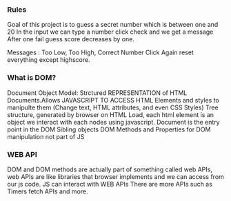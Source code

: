 ### Rules 

Goal of this project is to guess a secret number which is between one and 20
In the input we can type a number click check and we get a message
After one fail guess score decreases by one.

Messages : Too Low, Too High, Correct Number
Click Again reset everything except highscore.

### What is DOM?

Document Object Model: Strctured REPRESENTATION of HTML Documents.Allows JAVASCRIPT TO ACCESS HTML Elements and styles to manipulte them
                        (Change text, HTML attributes, and even CSS Styles)
                        Tree structure, generated by browser on HTML Load, each html element is an object 
                        we interact with each nodes using javascript.
                        Document is the entry point in the DOM
                        Sibling objects 
                        DOM Methods and Properties for DOM manipulation not part of JS
                    
### WEB API 

DOM and DOM methods are actually part of something called web APIs, web APIs are like libraries 
that browser implements and we can access from our js code. JS can interact with WEB APIs
There are more APIs such as Timers fetch APIs and more.
